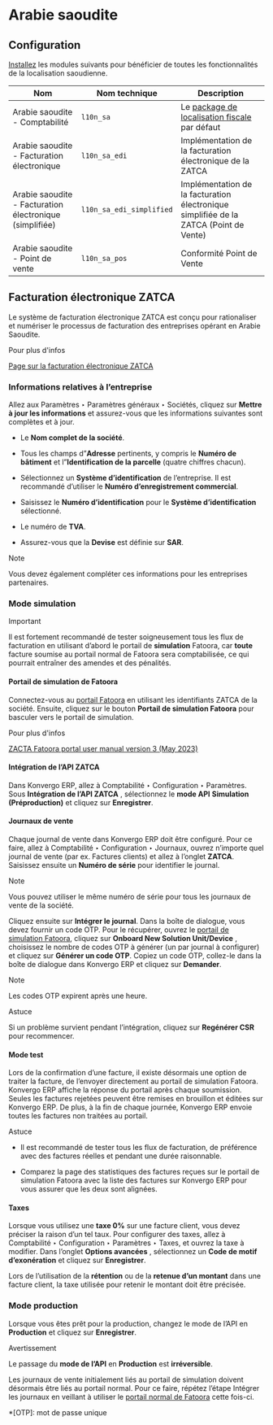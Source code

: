 # Arabie saoudite

## Configuration

[Installez](../../general/apps_modules#general-install) les modules
suivants pour bénéficier de toutes les fonctionnalités de la localisation
saoudienne.

Nom | Nom technique | Description  
---|---|---  
Arabie saoudite - Comptabilité | `l10n_sa` | Le [package de localisation fiscale](../fiscal_localizations#fiscal-localizations-packages) par défaut  
Arabie saoudite - Facturation électronique | `l10n_sa_edi` | Implémentation de la facturation électronique de la ZATCA  
Arabie saoudite - Facturation électronique (simplifiée) | `l10n_sa_edi_simplified` | Implémentation de la facturation électronique simplifiée de la ZATCA (Point de Vente)  
Arabie saoudite - Point de vente | `l10n_sa_pos` | Conformité Point de Vente  
  
## Facturation électronique ZATCA

Le système de facturation électronique ZATCA est conçu pour rationaliser et
numériser le processus de facturation des entreprises opérant en Arabie
Saoudite.

<div class="alert alert-secondary">
<p class="alert-title">
Pour plus d'infos</p><p><a href="https://zatca.gov.sa/en/E-Invoicing/Pages/default.aspx">Page sur la facturation électronique ZATCA</a></p>
</div>

### Informations relatives à l’entreprise

Allez aux Paramètres ‣ Paramètres généraux ‣ Sociétés, cliquez sur **Mettre à
jour les informations** et assurez-vous que les informations suivantes sont
complètes et à jour.

  * Le **Nom complet de la société**.

  * Tous les champs d”**Adresse** pertinents, y compris le **Numéro de bâtiment** et l”**Identification de la parcelle** (quatre chiffres chacun).

  * Sélectionnez un **Système d’identification** de l’entreprise. Il est recommandé d’utiliser le **Numéro d’enregistrement commercial**.

  * Saisissez le **Numéro d’identification** pour le **Système d’identification** sélectionné.

  * Le numéro de **TVA**.

  * Assurez-vous que la **Devise** est définie sur **SAR**.

<div class="alert alert-primary">
<p class="alert-title">
Note</p><p>Vous devez également compléter ces informations pour les entreprises partenaires.</p>
</div>

### Mode simulation

<div class="alert alert-warning">
<p class="alert-title">
Important</p><p>Il est fortement recommandé de tester soigneusement tous les flux de facturation en utilisant d’abord le portail de <b>simulation</b> Fatoora, car <b>toute</b> facture soumise au portail normal de Fatoora sera comptabilisée, ce qui pourrait entraîner des amendes et des pénalités.</p>
</div>

#### Portail de simulation de Fatoora

Connectez-vous au [portail Fatoora](https://fatoora.zatca.gov.sa/) en
utilisant les identifiants ZATCA de la société. Ensuite, cliquez sur le bouton
**Portail de simulation Fatoora** pour basculer vers le portail de simulation.

<div class="alert alert-secondary">
<p class="alert-title">
Pour plus d'infos</p><p><a href="https://zatca.gov.sa/en/E-Invoicing/Introduction/Guidelines/Documents/Fatoora_Portal_User_Manual_English.pdf">ZACTA Fatoora portal user manual version 3 (May 2023)</a></p>
</div>

#### Intégration de l’API ZATCA

Dans Konvergo ERP, allez à Comptabilité ‣ Configuration ‣ Paramètres. Sous
**Intégration de l’API ZATCA** , sélectionnez le **mode API** **Simulation
(Préproduction)** et cliquez sur **Enregistrer**.

#### Journaux de vente

Chaque journal de vente dans Konvergo ERP doit être configuré. Pour ce faire, allez à
Comptabilité ‣ Configuration ‣ Journaux, ouvrez n’importe quel journal de
vente (par ex. Factures clients) et allez à l’onglet **ZATCA**. Saisissez
ensuite un **Numéro de série** pour identifier le journal.

<div class="alert alert-primary">
<p class="alert-title">
Note</p><p>Vous pouvez utiliser le même numéro de série pour tous les journaux de vente de la société.</p>
</div>

Cliquez ensuite sur **Intégrer le journal**. Dans la boîte de dialogue, vous
devez fournir un code OTP. Pour le récupérer, ouvrez le [portail de simulation
Fatoora](https://fatoora.zatca.gov.sa/), cliquez sur **Onboard New Solution
Unit/Device** , choisissez le nombre de codes OTP à générer (un par journal à
configurer) et cliquez sur **Générer un code OTP**. Copiez un code OTP,
collez-le dans la boîte de dialogue dans Konvergo ERP et cliquez sur **Demander**.

<div class="alert alert-primary">
<p class="alert-title">
Note</p><p>Les codes OTP expirent après une heure.</p>
</div> <div class="alert alert-info">
<p class="alert-title">
Astuce</p><p>Si un problème survient pendant l’intégration, cliquez sur <b>Regénérer CSR</b> pour recommencer.</p>
</div>

#### Mode test

Lors de la confirmation d’une facture, il existe désormais une option de
traiter la facture, de l’envoyer directement au portail de simulation Fatoora.
Konvergo ERP affiche la réponse du portail après chaque soumission. Seules les
factures rejetées peuvent être remises en brouillon et éditées sur Konvergo ERP. De
plus, à la fin de chaque journée, Konvergo ERP envoie toutes les factures non traitées
au portail.

<div class="alert alert-info">
<p class="alert-title">
Astuce</p><ul>
<li><p>Il est recommandé de tester tous les flux de facturation, de préférence avec des factures réelles et pendant une durée raisonnable.</p></li>
<li><p>Comparez la page des statistiques des factures reçues sur le portail de simulation Fatoora avec la liste des factures sur Konvergo ERP pour vous assurer que les deux sont alignées.</p></li>
</ul>
</div>

#### Taxes

Lorsque vous utilisez une **taxe 0%** sur une facture client, vous devez
préciser la raison d’un tel taux. Pour configurer des taxes, allez à
Comptabilité ‣ Configuration ‣ Paramètres ‣ Taxes, et ouvrez la taxe à
modifier. Dans l’onglet **Options avancées** , sélectionnez un **Code de motif
d’exonération** et cliquez sur **Enregistrer**.

Lors de l’utilisation de la **rétention** ou de la **retenue d’un montant**
dans une facture client, la taxe utilisée pour retenir le montant doit être
précisée.

### Mode production

Lorsque vous êtes prêt pour la production, changez le mode de l’API en
**Production** et cliquez sur **Enregistrer**.

<div class="alert alert-warning">
<p class="alert-title">
Avertissement</p><p>Le passage du <b>mode de l’API</b> en <b>Production</b> est <b>irréversible</b>.</p>
</div>

Les journaux de vente initialement liés au portail de simulation doivent
désormais être liés au portail normal. Pour ce faire, répétez l’étape Intégrer
les journaux en veillant à utiliser le [portail normal de
Fatoora](https://fatoora.zatca.gov.sa/) cette fois-ci.

  *[OTP]: mot de passe unique

